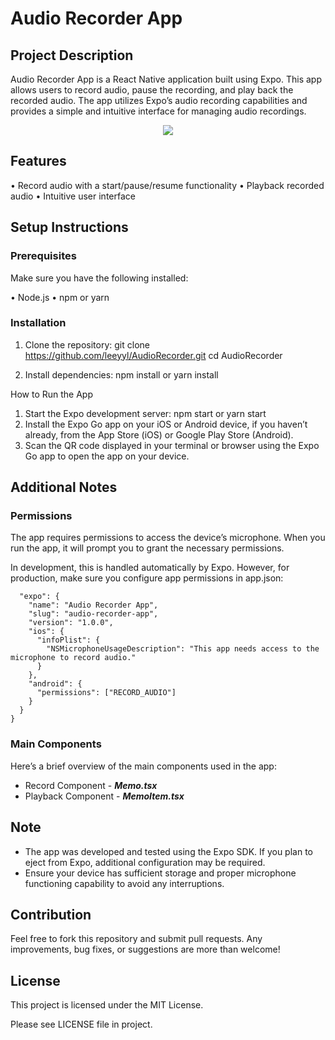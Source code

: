 # Audio Recorder App

## Project Description

Audio Recorder App is a React Native application built using Expo. This app allows users to record audio, pause the recording, and play back the recorded audio. The app utilizes Expo’s audio recording capabilities and provides a simple and intuitive interface for managing audio recordings.

<div align=center>
    <img src="https://github.com/leeyyl/AudioRecorder/blob/main/demo.gif" />
</div>


## Features

• Record audio with a start/pause/resume functionality
• Playback recorded audio
• Intuitive user interface

## Setup Instructions

### Prerequisites

Make sure you have the following installed:

• Node.js
• npm or yarn

### Installation

1. Clone the repository:
git clone https://github.com/leeyyl/AudioRecorder.git
cd AudioRecorder

2. Install dependencies:
npm install
or
yarn install


How to Run the App

1. Start the Expo development server:
    npm start
    or
    yarn start
2. Install the Expo Go app on your iOS or Android device, if you haven’t already, from the App Store (iOS) or Google Play Store (Android).
3. Scan the QR code displayed in your terminal or browser using the Expo Go app to open the app on your device.

## Additional Notes

### Permissions

The app requires permissions to access the device’s microphone. When you run the app, it will prompt you to grant the necessary permissions.

In development, this is handled automatically by Expo. However, for production, make sure you configure app permissions in app.json:

```{
  "expo": {
    "name": "Audio Recorder App",
    "slug": "audio-recorder-app",
    "version": "1.0.0",
    "ios": {
      "infoPlist": {
        "NSMicrophoneUsageDescription": "This app needs access to the microphone to record audio."
      }
    },
    "android": {
      "permissions": ["RECORD_AUDIO"]
    }
  }
}
```

### Main Components

Here’s a brief overview of the main components used in the app:

* Record Component - ***Memo.tsx***
* Playback Component - ***MemoItem.tsx***

## Note

* The app was developed and tested using the Expo SDK. If you plan to eject from Expo, additional configuration may be required.
* Ensure your device has sufficient storage and proper microphone functioning capability to avoid any interruptions.

## Contribution

Feel free to fork this repository and submit pull requests. Any improvements, bug fixes, or suggestions are more than welcome!

## License

This project is licensed under the MIT License.

Please see LICENSE file in project.
